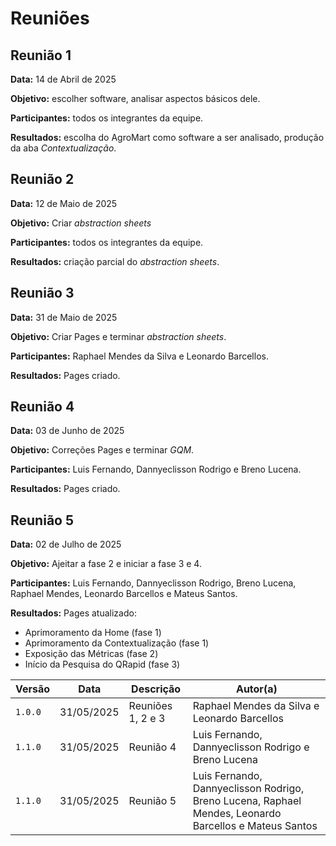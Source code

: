 # Reuniões
## Reunião 1

**Data:** 14 de Abril de 2025

**Objetivo:** escolher software, analisar aspectos básicos dele.

**Participantes:** todos os integrantes da equipe.

**Resultados:** escolha do AgroMart como software a ser analisado, produção da aba *Contextualização*.

## Reunião 2

**Data:** 12 de Maio de 2025

**Objetivo:** Criar *abstraction sheets*

**Participantes:** todos os integrantes da equipe.

**Resultados:** criação parcial do *abstraction sheets*.

## Reunião 3

**Data:** 31 de Maio de 2025

**Objetivo:** Criar Pages e terminar *abstraction sheets*.

**Participantes:** Raphael Mendes da Silva e Leonardo Barcellos.

**Resultados:** Pages criado.

## Reunião 4

**Data:** 03 de Junho de 2025

**Objetivo:** Correções Pages e terminar *GQM*.

**Participantes:** Luis Fernando, Dannyeclisson Rodrigo e Breno Lucena.

**Resultados:** Pages criado.

## Reunião 5
**Data:** 02 de Julho de 2025

**Objetivo:** Ajeitar a fase 2 e iniciar a fase 3 e 4.

**Participantes:** Luis Fernando, Dannyeclisson Rodrigo, Breno Lucena, Raphael Mendes, Leonardo Barcellos e Mateus Santos.

**Resultados:** Pages atualizado:
- Aprimoramento da Home (fase 1)
- Aprimoramento da Contextualização (fase 1)
- Exposição das Métricas (fase 2)
- Início da Pesquisa do QRapid (fase 3)


| Versão | Data | Descrição  |  Autor(a) |
|--------|------|------------|-----------|
| `1.0.0` | 31/05/2025 | Reuniões 1, 2 e 3 |Raphael Mendes da Silva e  Leonardo Barcellos|
| `1.1.0` | 31/05/2025 | Reunião 4 |Luis Fernando, Dannyeclisson Rodrigo e Breno Lucena|
| `1.1.0` | 31/05/2025 | Reunião 5 |Luis Fernando, Dannyeclisson Rodrigo, Breno Lucena, Raphael Mendes, Leonardo Barcellos e Mateus Santos|
